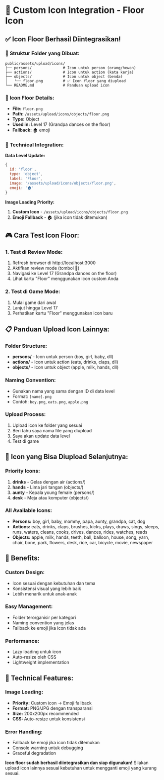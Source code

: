 # 🎨 Custom Icon Integration - Floor Icon

## ✅ Icon Floor Berhasil Diintegrasikan!

### 📁 **Struktur Folder yang Dibuat:**

```
public/assets/upload/icons/
├── persons/              # Icon untuk person (orang/hewan)
├── actions/              # Icon untuk action (kata kerja)
├── objects/              # Icon untuk object (benda)
│   └── floor.png         # ✅ Icon floor yang diupload
└── README.md             # Panduan upload icon
```

### 🎯 **Icon Floor Details:**

- **File:** `floor.png`
- **Path:** `/assets/upload/icons/objects/floor.png`
- **Type:** Object
- **Used in:** Level 17 (Grandpa dances on the floor)
- **Fallback:** 🏠 emoji

### 🔧 **Technical Integration:**

**Data Level Update:**
```javascript
{ 
  id: 'floor', 
  type: 'object', 
  label: 'Floor', 
  image: '/assets/upload/icons/objects/floor.png', 
  emoji: '🏠' 
}
```

**Image Loading Priority:**
1. **Custom Icon** - `/assets/upload/icons/objects/floor.png`
2. **Emoji Fallback** - 🏠 (jika icon tidak ditemukan)

## 🎮 Cara Test Icon Floor:

### **1. Test di Review Mode:**
1. Refresh browser di http://localhost:3000
2. Aktifkan review mode (tombol 📖)
3. Navigasi ke Level 17 (Grandpa dances on the floor)
4. Lihat kartu "Floor" menggunakan icon custom Anda

### **2. Test di Game Mode:**
1. Mulai game dari awal
2. Lanjut hingga Level 17
3. Perhatikan kartu "Floor" menggunakan icon baru

## 📋 Panduan Upload Icon Lainnya:

### **Folder Structure:**
- **persons/** - Icon untuk person (boy, girl, baby, dll)
- **actions/** - Icon untuk action (eats, drinks, claps, dll)
- **objects/** - Icon untuk object (apple, milk, hands, dll)

### **Naming Convention:**
- Gunakan nama yang sama dengan ID di data level
- Format: `[name].png`
- Contoh: `boy.png`, `eats.png`, `apple.png`

### **Upload Process:**
1. Upload icon ke folder yang sesuai
2. Beri tahu saya nama file yang diupload
3. Saya akan update data level
4. Test di game

## 🎯 Icon yang Bisa Diupload Selanjutnya:

### **Priority Icons:**
1. **drinks** - Gelas dengan air (actions/)
2. **hands** - Lima jari tangan (objects/)
3. **aunty** - Kepala young female (persons/)
4. **desk** - Meja atau komputer (objects/)

### **All Available Icons:**
- **Persons:** boy, girl, baby, mommy, papa, aunty, grandpa, cat, dog
- **Actions:** eats, drinks, claps, brushes, kicks, plays, draws, sings, sleeps, runs, waters, cleans, cooks, drives, dances, rides, watches, reads
- **Objects:** apple, milk, hands, teeth, ball, balloon, house, song, yarn, chair, bone, park, flowers, desk, rice, car, bicycle, movie, newspaper

## 🚀 Benefits:

### **Custom Design:**
- Icon sesuai dengan kebutuhan dan tema
- Konsistensi visual yang lebih baik
- Lebih menarik untuk anak-anak

### **Easy Management:**
- Folder terorganisir per kategori
- Naming convention yang jelas
- Fallback ke emoji jika icon tidak ada

### **Performance:**
- Lazy loading untuk icon
- Auto-resize oleh CSS
- Lightweight implementation

## 🔧 Technical Features:

### **Image Loading:**
- **Priority:** Custom icon → Emoji fallback
- **Format:** PNG/JPG dengan transparansi
- **Size:** 200x200px recommended
- **CSS:** Auto-resize untuk konsistensi

### **Error Handling:**
- Fallback ke emoji jika icon tidak ditemukan
- Console warning untuk debugging
- Graceful degradation

**Icon floor sudah berhasil diintegrasikan dan siap digunakan!** Silakan upload icon lainnya sesuai kebutuhan untuk mengganti emoji yang kurang sesuai.
